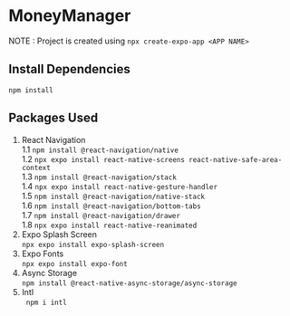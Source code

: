 # MoneyManager
NOTE : Project is created using `npx create-expo-app <APP NAME>`

## Install Dependencies
`npm install`

## Packages Used
1. React Navigation  
    1.1 `npm install @react-navigation/native`  
    1.2 `npx expo install react-native-screens react-native-safe-area-context`  
    1.3 `npm install @react-navigation/stack`  
    1.4 `npx expo install react-native-gesture-handler`  
    1.5 `npm install @react-navigation/native-stack`  
    1.6 `npm install @react-navigation/bottom-tabs`  
    1.7 `npm install @react-navigation/drawer`  
    1.8 `npx expo install react-native-reanimated`  
2. Expo Splash Screen  
`npx expo install expo-splash-screen`  
3. Expo Fonts  
`npx expo install expo-font`  
4. Async Storage  
`npm install @react-native-async-storage/async-storage`  
5. Intl  
` npm i intl`  